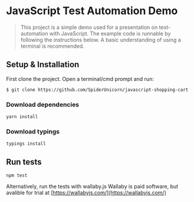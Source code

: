 # JavaScript Test Automation Demo



> This project is a simple demo used for a presentation on test-automation with JavaScript. The example code is runnable by following the instructions below. A basic understanding of using a terminal is recommended.

## Setup & Installation

First clone the project. Open a terminal/cmd prompt and run:
```
$ git clone https://github.com/SpiderUnicorn/javascript-shopping-cart
```
### Download dependencies
```
yarn install
```
### Download typings
```
typings install
```
## Run tests
```
npm test
```
Alternatively, run the tests with wallaby.js
Wallaby is paid software, but avalible for trial at [https://wallabyjs.com/](https://wallabyjs.com/)